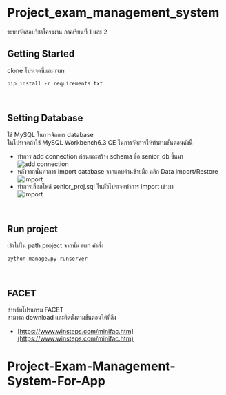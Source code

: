 # Project_exam_management_system
ระบบจัดสอบวิชาโครงงาน ภาคเรียนที่ 1 และ 2
## Getting Started
clone โปรเจคนี้และ run
```
pip install -r requirements.txt
```
<br />

## Setting Database
ใช้ MySQL ในการจัดการ database<br />
ในโปรเจคถ้าใช้ MySQL Workbench6.3 CE ในการจัดการให้ทำตามขั้นตอนดังนี้
* ทำการ add connection ก่อนและสร้าง schema ชื่อ senior_db ขึ้นมา <br />
![add connection](https://firebasestorage.googleapis.com/v0/b/testproject-da832.appspot.com/o/Senior_project%2Fconectrion.jpg?alt=media&token=52261261-5b90-412f-b193-1fabedcb61b2)
* หลังจากนั้นทำการ import database จากแถบด้านซ้ายมือ คลิก Data import/Restore <br />
![import](https://firebasestorage.googleapis.com/v0/b/testproject-da832.appspot.com/o/Senior_project%2Fimport.jpg?alt=media&token=e4d8330d-c2f5-48eb-a765-0a4cd5f47840)
* ทำการเลือกไฟล์ senior_proj.sql ในตัวโปรเจคทำการ import เข้ามา <br />
![import](https://firebasestorage.googleapis.com/v0/b/testproject-da832.appspot.com/o/Senior_project%2Fimport2.jpg?alt=media&token=760ec858-ba69-464c-8554-86fa579f0885)

<br />

## Run project 
เข้าไปใน path project จากนั้น run คำสั่ง
```
python manage.py runserver
```
<br />

## FACET
สำหรับโปรแกรม FACET <br />
สามารถ download และติดตั้งตามขั้นตอนได้ที่ลิ้ง <br />
* [https://www.winsteps.com/minifac.htm](https://www.winsteps.com/minifac.htm)
# Project-Exam-Management-System-For-App
